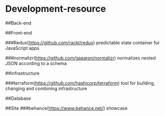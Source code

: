 # Development-resource

##Back-end

##Front-end

###Redux(https://github.com/rackt/redux)
predictable state container for JavaScript apps

###normalizr(https://github.com/gaearon/normalizr)
normalizes nested JSON according to a schema

##infrastructure

###terraform(https://github.com/hashicorp/terraform)
tool for building, changing and combining infrastructure

##Database

##Site
###behance(https://www.behance.net/)
showcase

